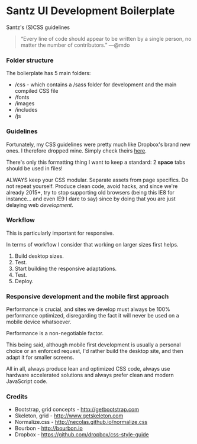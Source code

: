 # Santz UI Development Boilerplate

Santz's (S)CSS guidelines

> “Every line of code should appear to be written by a single person, no matter the number of contributors.” —@mdo


### Folder structure

The bolierplate has 5 main folders:
 * /css - which contains a /sass folder for development and the main compiled CSS file
 * /fonts
 * /images
 * /includes
 * /js


### Guidelines

Fortunately, my CSS guidelines were pretty much like Dropbox's brand new ones. I therefore dropped mine. Simply check theirs [here](https://github.com/dropbox/css-style-guide).

There's only this formatting thing I want to keep a standard: 2 **space** tabs should be used in files!

ALWAYS keep your CSS modular. Separate assets from page specifics. Do not repeat yourself. Produce clean code, avoid hacks, and since we're already 2015+, try to stop supporting old browsers (being this IE8 for instance... and even IE9 I dare to say) since by doing that you are just delaying web *development*.


### Workflow

This is particularly important for responsive.

In terms of workflow I consider that working on larger sizes first helps.

 1. Build desktop sizes.
 2. Test.
 3. Start building the responsive adaptations.
 4. Test.
 5. Deploy.


### Responsive development and the mobile first approach

Performance is crucial, and sites we develop must always be 100% performance optimized, disregarding the fact it will never be used on a mobile device whatsoever.

Performance is a non-negotiable factor.

This being said, although mobile first development is usually a personal choice or an enforced request, I'd rather build the desktop site, and then adapt it for smaller screens.

All in all, always produce lean and optimized CSS code, always use hardware accelerated solutions and always prefer clean and modern JavaScript code.


### Credits

 - Bootstrap, grid concepts - http://getbootstrap.com
 - Skeleton, grid - http://www.getskeleton.com
 - Normalize.css - http://necolas.github.io/normalize.css
 - Bourbon - http://bourbon.io
 - Dropbox - https://github.com/dropbox/css-style-guide
